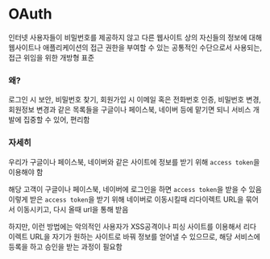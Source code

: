 # OAuth

인터넷 사용자들이 비밀번호를 제공하지 않고 다른 웹사이트 상의 자신들의 정보에 대해 웹사이트나 애플리케이션의 접근 권한을 부여할 수 있는 공통적인 수단으로서 사용되는, 접근 위임을 위한 개방형 표준

### 왜?

로그인 시 보안, 비밀번호 찾기, 회원가입 시 이메일 혹은 전화번호 인증, 비밀번호 변경, 회원정보 변경과 같은 목록들을 구글이나 페이스북, 네이버 등에 맡기면 되니 서비스 개발에 집중할 수 있어, 편리함

### 자세히

우리가 구글이나 페이스북, 네이버와 같은 사이트에 정보를 받기 위해 `access token`을 이용해야 함

해당 고객이 구글이나 페이스북, 네이버에 로그인을 하면 `access token`을 받을 수 있음
이렇게 받은 `access token`을 받기 위해 네이버로 이동시킬때 리다이렉트 URL을 묶어서 이동시키고, 다시 올때 url을 통해 받음

하지만, 이런 방법에는 악의적인 사용자가 XSS공격이나 피싱 사이트를 이용해서 리다이렉트 URL을 자기가 원하는 사이트로 바꿔 정보를 얻어낼 수 있으므로, 해당 서비스에 등록을 하고 승인을 받는 과정이 필요함